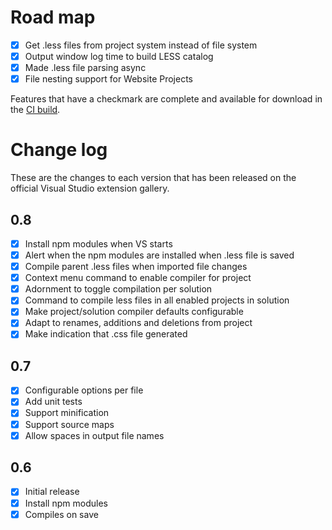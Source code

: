 # Road map

- [x] Get .less files from project system instead of file system
- [x] Output window log time to build LESS catalog
- [x] Made .less file parsing async
- [x] File nesting support for Website Projects

Features that have a checkmark are complete and available for
download in the
[CI build](http://vsixgallery.com/extension/7df8a985-0e26-4aab-95fc-f48ee61b086a/).

# Change log

These are the changes to each version that has been released
on the official Visual Studio extension gallery.

## 0.8

- [x] Install npm modules when VS starts
- [x] Alert when the npm modules are installed when .less file is saved
- [x] Compile parent .less files when imported file changes
- [x] Context menu command to enable compiler for project
- [x] Adornment to toggle compilation per solution
- [x] Command to compile less files in all enabled projects in solution
- [x] Make project/solution compiler defaults configurable
- [x] Adapt to renames, additions and deletions from project
- [x] Make indication that .css file generated

## 0.7

- [x] Configurable options per file
- [x] Add unit tests
- [x] Support minification
- [x] Support source maps
- [x] Allow spaces in output file names

## 0.6

- [x] Initial release
- [x] Install npm modules
- [x] Compiles on save
